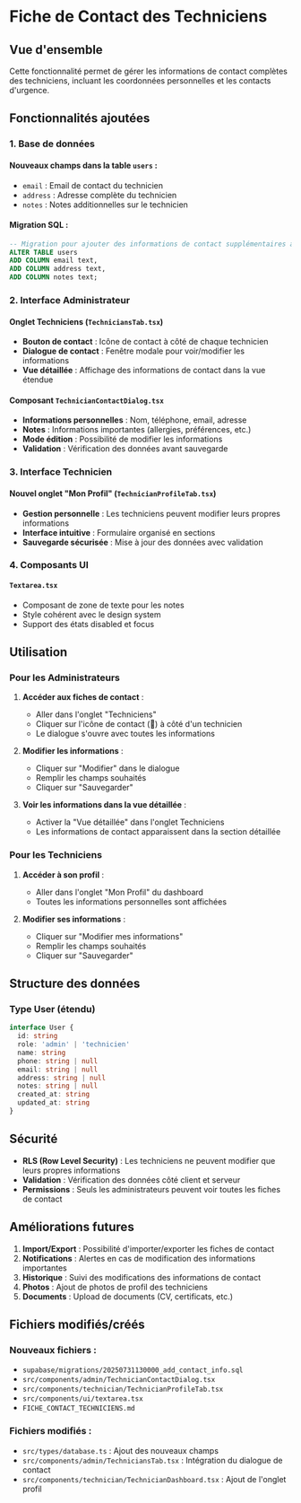 # Fiche de Contact des Techniciens

## Vue d'ensemble

Cette fonctionnalité permet de gérer les informations de contact complètes des techniciens, incluant les coordonnées personnelles et les contacts d'urgence.

## Fonctionnalités ajoutées

### 1. Base de données

#### Nouveaux champs dans la table `users` :
- `email` : Email de contact du technicien
- `address` : Adresse complète du technicien
- `notes` : Notes additionnelles sur le technicien

#### Migration SQL :
```sql
-- Migration pour ajouter des informations de contact supplémentaires aux techniciens
ALTER TABLE users 
ADD COLUMN email text,
ADD COLUMN address text,
ADD COLUMN notes text;
```

### 2. Interface Administrateur

#### Onglet Techniciens (`TechniciansTab.tsx`)
- **Bouton de contact** : Icône de contact à côté de chaque technicien
- **Dialogue de contact** : Fenêtre modale pour voir/modifier les informations
- **Vue détaillée** : Affichage des informations de contact dans la vue étendue

#### Composant `TechnicianContactDialog.tsx`
- **Informations personnelles** : Nom, téléphone, email, adresse
- **Notes** : Informations importantes (allergies, préférences, etc.)
- **Mode édition** : Possibilité de modifier les informations
- **Validation** : Vérification des données avant sauvegarde

### 3. Interface Technicien

#### Nouvel onglet "Mon Profil" (`TechnicianProfileTab.tsx`)
- **Gestion personnelle** : Les techniciens peuvent modifier leurs propres informations
- **Interface intuitive** : Formulaire organisé en sections
- **Sauvegarde sécurisée** : Mise à jour des données avec validation

### 4. Composants UI

#### `Textarea.tsx`
- Composant de zone de texte pour les notes
- Style cohérent avec le design system
- Support des états disabled et focus

## Utilisation

### Pour les Administrateurs

1. **Accéder aux fiches de contact** :
   - Aller dans l'onglet "Techniciens"
   - Cliquer sur l'icône de contact (👤) à côté d'un technicien
   - Le dialogue s'ouvre avec toutes les informations

2. **Modifier les informations** :
   - Cliquer sur "Modifier" dans le dialogue
   - Remplir les champs souhaités
   - Cliquer sur "Sauvegarder"

3. **Voir les informations dans la vue détaillée** :
   - Activer la "Vue détaillée" dans l'onglet Techniciens
   - Les informations de contact apparaissent dans la section détaillée

### Pour les Techniciens

1. **Accéder à son profil** :
   - Aller dans l'onglet "Mon Profil" du dashboard
   - Toutes les informations personnelles sont affichées

2. **Modifier ses informations** :
   - Cliquer sur "Modifier mes informations"
   - Remplir les champs souhaités
   - Cliquer sur "Sauvegarder"

## Structure des données

### Type User (étendu)
```typescript
interface User {
  id: string
  role: 'admin' | 'technicien'
  name: string
  phone: string | null
  email: string | null
  address: string | null
  notes: string | null
  created_at: string
  updated_at: string
}
```

## Sécurité

- **RLS (Row Level Security)** : Les techniciens ne peuvent modifier que leurs propres informations
- **Validation** : Vérification des données côté client et serveur
- **Permissions** : Seuls les administrateurs peuvent voir toutes les fiches de contact

## Améliorations futures

1. **Import/Export** : Possibilité d'importer/exporter les fiches de contact
2. **Notifications** : Alertes en cas de modification des informations importantes
3. **Historique** : Suivi des modifications des informations de contact
4. **Photos** : Ajout de photos de profil des techniciens
5. **Documents** : Upload de documents (CV, certificats, etc.)

## Fichiers modifiés/créés

### Nouveaux fichiers :
- `supabase/migrations/20250731130000_add_contact_info.sql`
- `src/components/admin/TechnicianContactDialog.tsx`
- `src/components/technician/TechnicianProfileTab.tsx`
- `src/components/ui/textarea.tsx`
- `FICHE_CONTACT_TECHNICIENS.md`

### Fichiers modifiés :
- `src/types/database.ts` : Ajout des nouveaux champs
- `src/components/admin/TechniciansTab.tsx` : Intégration du dialogue de contact
- `src/components/technician/TechnicianDashboard.tsx` : Ajout de l'onglet profil 